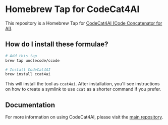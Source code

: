 # Homebrew Tap for CodeCat4AI

This repository is a Homebrew Tap for [CodeCat4AI (Code Concatenator for AI)](https://github.com/unclecode/ccat4ai).

## How do I install these formulae?

```bash
# Add this tap
brew tap unclecode/ccode

# Install CodeCat4AI
brew install ccat4ai
```

This will install the tool as `ccat4ai`. After installation, you'll see instructions on how to create a symlink to use `ccat` as a shorter command if you prefer.

## Documentation

For more information on using CodeCat4AI, please visit the [main repository](https://github.com/unclecode/ccat4ai).
